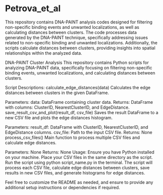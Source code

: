 # Petrova_et_al

This repository contains DNA-PAINT analysis codes designed for filtering non-specific binding events and unwanted localizations, as well as calculating distances between clusters. The code processes data generated by the DNA-PAINT technique, specifically addressing issues related to non-specific binding and unwanted localizations. Additionally, the scripts calculate distances between clusters, providing insights into spatial relationships within the analyzed data.


DNA-PAINT Cluster Analysis
This repository contains Python scripts for analyzing DNA-PAINT data, specifically focusing on filtering non-specific binding events, unwanted localizations, and calculating distances between clusters.

Script Descriptions:
calculate_edge_distances(data)
Calculates the edge distances between clusters in the given DataFrame.

Parameters:
data: DataFrame containing cluster data.
Returns:
DataFrame with columns: ClusterID, NearestClusterID, and EdgeDistance.
save_result_csv_and_plot(result_df, csv_file)
Saves the result DataFrame to a new CSV file and plots the edge distances histogram.

Parameters:
result_df: DataFrame with ClusterID, NearestClusterID, and EdgeDistance columns.
csv_file: Path to the input CSV file.
Returns:
None
process_csv_files()
Main function to process multiple CSV files and calculate edge distances.

Parameters:
None
Returns:
None
Usage:
Ensure you have Python installed on your machine.
Place your CSV files in the same directory as the script.
Run the script using python script_name.py in the terminal.
The script will process each CSV file, calculate edge distances between clusters, save results in new CSV files, and generate histograms for edge distances.

Feel free to customize the README as needed, and ensure to provide any additional setup instructions or dependencies if required.
